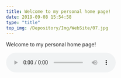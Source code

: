 ```yaml
---
title: Welcome to my personal home page!
date: 2019-09-08 15:54:58
type: "title"
top_img: /Depository/Img/WebSite/07.jpg
---
```

Welcome to my personal home page!


<audio controls="controls" autoplay="autoplay"> <source src="https://everetthuang.github.io/Depository/Music/001.mp3"/> </audio>
